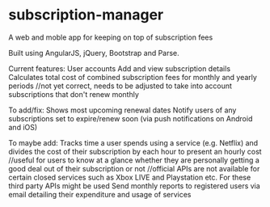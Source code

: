 # subscription-manager
A web and moble app for keeping on top of subscription fees

Built using AngularJS, jQuery, Bootstrap and Parse.

Current features:
User accounts
Add and view subscription details
Calculates total cost of combined subscription fees for monthly and yearly periods 
//not yet correct, needs to be adjusted to take into account subscriptions that don't renew monthly

To add/fix:
Shows most upcoming renewal dates
Notify users of any subscriptions set to expire/renew soon (via push notifications on Android and iOS)

To maybe add:
Tracks time a user spends using a service (e.g. Netflix) and divides the cost of their subscription by each hour to present an hourly cost
//useful for users to know at a glance whether they are personally getting a good deal out of their subscription or not
//official APIs are not available for certain closed services such as Xbox LIVE and Playstation etc. For these third party APIs might be used
Send monthly reports to registered users via email detailing their expenditure and usage of services   